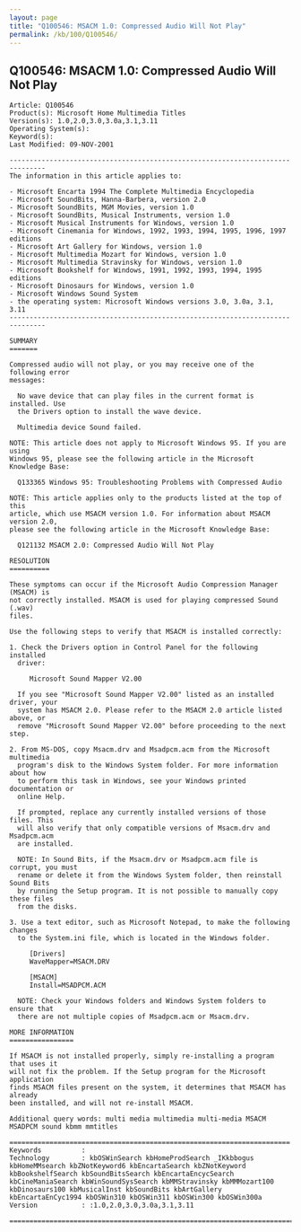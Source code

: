 ```yaml
---
layout: page
title: "Q100546: MSACM 1.0: Compressed Audio Will Not Play"
permalink: /kb/100/Q100546/
---
```


## Q100546: MSACM 1.0: Compressed Audio Will Not Play

	Article: Q100546
	Product(s): Microsoft Home Multimedia Titles
	Version(s): 1.0,2.0,3.0,3.0a,3.1,3.11
	Operating System(s): 
	Keyword(s): 
	Last Modified: 09-NOV-2001
	
	-------------------------------------------------------------------------------
	The information in this article applies to:
	
	- Microsoft Encarta 1994 The Complete Multimedia Encyclopedia 
	- Microsoft SoundBits, Hanna-Barbera, version 2.0 
	- Microsoft SoundBits, MGM Movies, version 1.0 
	- Microsoft SoundBits, Musical Instruments, version 1.0 
	- Microsoft Musical Instruments for Windows, version 1.0 
	- Microsoft Cinemania for Windows, 1992, 1993, 1994, 1995, 1996, 1997 editions 
	- Microsoft Art Gallery for Windows, version 1.0 
	- Microsoft Multimedia Mozart for Windows, version 1.0 
	- Microsoft Multimedia Stravinsky for Windows, version 1.0 
	- Microsoft Bookshelf for Windows, 1991, 1992, 1993, 1994, 1995 editions 
	- Microsoft Dinosaurs for Windows, version 1.0 
	- Microsoft Windows Sound System 
	- the operating system: Microsoft Windows versions 3.0, 3.0a, 3.1, 3.11 
	-------------------------------------------------------------------------------
	
	SUMMARY
	=======
	
	Compressed audio will not play, or you may receive one of the following error
	messages:
	
	  No wave device that can play files in the current format is installed. Use
	  the Drivers option to install the wave device.
	
	  Multimedia device Sound failed.
	
	NOTE: This article does not apply to Microsoft Windows 95. If you are using
	Windows 95, please see the following article in the Microsoft Knowledge Base:
	
	  Q133365 Windows 95: Troubleshooting Problems with Compressed Audio
	
	NOTE: This article applies only to the products listed at the top of this
	article, which use MSACM version 1.0. For information about MSACM version 2.0,
	please see the following article in the Microsoft Knowledge Base:
	
	  Q121132 MSACM 2.0: Compressed Audio Will Not Play
	
	RESOLUTION
	==========
	
	These symptoms can occur if the Microsoft Audio Compression Manager (MSACM) is
	not correctly installed. MSACM is used for playing compressed Sound (.wav)
	files.
	
	Use the following steps to verify that MSACM is installed correctly:
	
	1. Check the Drivers option in Control Panel for the following installed
	  driver:
	
	     Microsoft Sound Mapper V2.00
	
	  If you see "Microsoft Sound Mapper V2.00" listed as an installed driver, your
	  system has MSACM 2.0. Please refer to the MSACM 2.0 article listed above, or
	  remove "Microsoft Sound Mapper V2.00" before proceeding to the next step.
	
	2. From MS-DOS, copy Msacm.drv and Msadpcm.acm from the Microsoft multimedia
	  program's disk to the Windows System folder. For more information about how
	  to perform this task in Windows, see your Windows printed documentation or
	  online Help.
	
	  If prompted, replace any currently installed versions of those files. This
	  will also verify that only compatible versions of Msacm.drv and Msadpcm.acm
	  are installed.
	
	  NOTE: In Sound Bits, if the Msacm.drv or Msadpcm.acm file is corrupt, you must
	  rename or delete it from the Windows System folder, then reinstall Sound Bits
	  by running the Setup program. It is not possible to manually copy these files
	  from the disks.
	
	3. Use a text editor, such as Microsoft Notepad, to make the following changes
	  to the System.ini file, which is located in the Windows folder.
	
	     [Drivers]
	     WaveMapper=MSACM.DRV
	
	     [MSACM]
	     Install=MSADPCM.ACM
	
	  NOTE: Check your Windows folders and Windows System folders to ensure that
	  there are not multiple copies of Msadpcm.acm or Msacm.drv.
	
	MORE INFORMATION
	================
	
	If MSACM is not installed properly, simply re-installing a program that uses it
	will not fix the problem. If the Setup program for the Microsoft application
	finds MSACM files present on the system, it determines that MSACM has already
	been installed, and will not re-install MSACM.
	
	Additional query words: multi media multimedia multi-media MSACM MSADPCM sound kbmm mmtitles
	
	======================================================================
	Keywords          :  
	Technology        : kbOSWinSearch kbHomeProdSearch _IKkbbogus kbHomeMMsearch kbZNotKeyword6 kbEncartaSearch kbZNotKeyword kbBookshelfSearch kbSoundBitsSearch kbEncartaEncycSearch kbCineManiaSearch kbWinSoundSysSearch kbMMStravinsky kbMMMozart100 kbDinosaurs100 kbMusicalInst kbSoundBits kbArtGallery kbEncartaEnCyc1994 kbOSWin310 kbOSWin311 kbOSWin300 kbOSWin300a
	Version           : :1.0,2.0,3.0,3.0a,3.1,3.11
	
	=============================================================================
	
